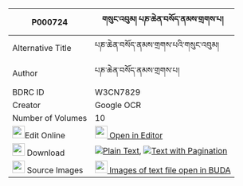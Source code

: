 |P000724|གསུང་འབུམ། པཎ་ཆེན་བསོད་ནམས་གྲགས་པ། 
| --- | --- 
|Alternative Title |པཎ་ཆེན་བསོད་ནམས་གྲགས་པའི་གསུང་འབུམ།
|Author| པཎ་ཆེན་བསོད་ནམས་གྲགས་པ།
|BDRC ID | W3CN7829
|Creator | Google OCR
|Number of Volumes| 10
|<img width="25" src="https://img.icons8.com/color/25/000000/edit-property.png">Edit Online| [<img width="25" src="https://avatars.githubusercontent.com/u/45091458?s=200&v=4"> Open in Editor](http://editor.openpecha.org/P000724)
|<img width="25" src="https://img.icons8.com/fluent/48/000000/download-2.png"/>  Download | [![](https://img.icons8.com/color/20/000000/txt.png)Plain Text](https://github.com/Openpecha/P000724/releases/download/v1/sungbum_penchen_sonam_drakpa_plain_P000724.zip), [![](https://img.icons8.com/color/20/000000/txt.png)Text with Pagination](https://github.com/Openpecha/P000724/releases/download/v1/sungbum_penchen_sonam_drakpa_pages_P000724.zip)
|<img width="25" src="https://img.icons8.com/plasticine/100/000000/pictures-folder.png"/>  Source Images | [<img width="25" src="https://library.bdrc.io/icons/BUDA-small.svg"> Images of text file open in BUDA](https://library.bdrc.io/show/bdr:W3CN7829)